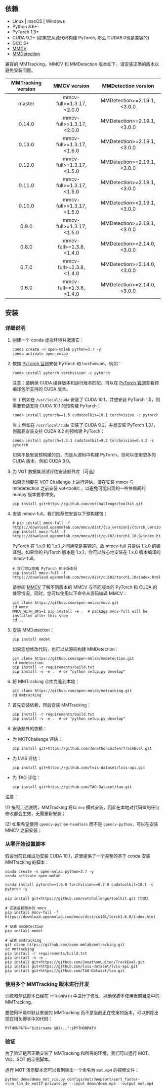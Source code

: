 ## 依赖

- Linux | macOS | Windows
- Python 3.6+
- PyTorch 1.3+
- CUDA 9.2+ (如果您从源代码构建 PyTorch, 那么 CUDA9.0也是兼容的)
- GCC 5+
- [MMCV](https://mmcv.readthedocs.io/zh_CN/latest/#installation)
- [MMDetection](https://mmdetection.readthedocs.io/zh_CN/latest/#installation)

兼容的 MMTracking，MMCV 和 MMDetection 版本如下，请安装正确的版本以避免安装问题。

| MMTracking version |        MMCV version        |     MMDetection version      |
| :----------------: | :------------------------: | :--------------------------: |
|       master       | mmcv-full>=1.3.17, \<2.0.0 | MMDetection>=2.19.1, \<3.0.0 |
|       0.14.0       | mmcv-full>=1.3.17, \<2.0.0 | MMDetection>=2.19.1, \<3.0.0 |
|       0.13.0       | mmcv-full>=1.3.17, \<1.6.0 | MMDetection>=2.19.1, \<3.0.0 |
|       0.12.0       | mmcv-full>=1.3.17, \<1.5.0 | MMDetection>=2.19.1, \<3.0.0 |
|       0.11.0       | mmcv-full>=1.3.17, \<1.5.0 | MMDetection>=2.19.1, \<3.0.0 |
|       0.10.0       | mmcv-full>=1.3.17, \<1.5.0 | MMDetection>=2.19.1, \<3.0.0 |
|       0.9.0        | mmcv-full>=1.3.17, \<1.5.0 | MMDetection>=2.19.1, \<3.0.0 |
|       0.8.0        | mmcv-full>=1.3.8, \<1.4.0  | MMDetection>=2.14.0, \<3.0.0 |
|       0.7.0        | mmcv-full>=1.3.8, \<1.4.0  | MMDetection>=2.14.0, \<3.0.0 |
|       0.6.0        | mmcv-full>=1.3.8, \<1.4.0  | MMDetection>=2.14.0, \<3.0.0 |

## 安装

### 详细说明

1. 创建一个 conda 虚拟环境并激活它：

   ```shell
   conda create -n open-mmlab python=3.7 -y
   conda activate open-mmlab
   ```

2. 按照 [PyTorch 官网](https://pytorch.org/)安装 PyTorch 和 torchvision，例如：

   ```shell
   conda install pytorch torchvision -c pytorch
   ```

   注意：请确保 CUDA 编译版本和运行版本匹配。可以在 [PyTorch 官网](https://pytorch.org/)查看预编译包所支持的 CUDA 版本。

   `例 1` 例如在 `/usr/local/cuda` 安装了 CUDA 10.1，并想安装 PyTorch 1.5，则需要安装支持 CUDA 10.1 的预构建 PyTorch：

   ```shell
   conda install pytorch==1.5 cudatoolkit=10.1 torchvision -c pytorch
   ```

   `例 2` 例如在 `/usr/local/cuda` 安装了 CUDA 9.2，并想安装 PyTorch 1.3.1，则需要安装支持 CUDA 9.2 的预构建 PyTorch：

   ```shell
   conda install pytorch=1.3.1 cudatoolkit=9.2 torchvision=0.4.2 -c pytorch
   ```

   如果不是安装预构建的包，而是从源码中构建 PyTorch，则可以使用更多的 CUDA 版本，例如 CUDA 9.0。

3. 为 VOT 数据集测试评估安装额外库（可选）

   如果您想要在 VOT Challenge 上进行评估，请在安装 mmcv 与 mmdetection 之前安装 vot-toolkit ，以避免可能出现的一些依赖间的 numpy 版本要求冲突。

   ```shell
   pip install git+https://github.com/votchallenge/toolkit.git

   ```

4. 安装 mmcv-full，我们推荐您安装以下预构建包：

   ```shell
   # pip install mmcv-full -f https://download.openmmlab.com/mmcv/dist/{cu_version}/{torch_version}/index.html
   pip install mmcv-full -f https://download.openmmlab.com/mmcv/dist/cu102/torch1.10.0/index.html
   ```

   PyTorch 在 1.x.0 和 1.x.1 之间通常是兼容的，故 mmcv-full 只提供 1.x.0 的编译包。如果你的 PyTorch 版本是 1.x.1，你可以放心地安装在 1.x.0 版本编译的 mmcv-full。

   ```shell
   # 我们可以忽略 PyTorch 的小版本号
   pip install mmcv-full -f https://download.openmmlab.com/mmcv/dist/cu102/torch1.10/index.html
   ```

   请参阅 [MMCV](https://github.com/open-mmlab/mmcv#install-with-pip) 了解不同版本的 MMCV 与不同版本的 PyTorch 和 CUDA 的兼容情况。同时，您可以使用以下命令从源码编译 MMCV：

   ```shell
   git clone https://github.com/open-mmlab/mmcv.git
   cd mmcv
   MMCV_WITH_OPS=1 pip install -e .  # package mmcv-full will be installed after this step
   cd ..
   ```

5. 安装 MMDetection：

   ```shell
   pip install mmdet
   ```

   如果您想修改代码，也可以从源码构建 MMDetection：

   ```shell
   git clone https://github.com/open-mmlab/mmdetection.git
   cd mmdetection
   pip install -r requirements/build.txt
   pip install -v -e .  # or "python setup.py develop"
   ```

6. 将 MMTracking 仓库克隆到本地：

   ```shell
   git clone https://github.com/open-mmlab/mmtracking.git
   cd mmtracking
   ```

7. 首先安装依赖，然后安装 MMTracking：

   ```shell
   pip install -r requirements/build.txt
   pip install -v -e .  # or "python setup.py develop"
   ```

8. 安装额外的依赖：

- 为 MOTChallenge 评估：

  ```shell
  pip install git+https://github.com/JonathonLuiten/TrackEval.git
  ```

- 为 LVIS 评估：

  ```shell
  pip install git+https://github.com/lvis-dataset/lvis-api.git
  ```

- 为 TAO 评估：

  ```shell
  pip install git+https://github.com/TAO-Dataset/tao.git
  ```

注意：

(1) 按照上述说明，MMTracking 将以 `dev` 模式安装，因此在本地对代码做的任何修改都会生效，无需重新安装；

(2) 如果希望使用 `opencv-python-headless` 而不是 `opencv-python`，可以在安装 MMCV 之前安装；

### 从零开始设置脚本

假设当前已经成功安装 CUDA 10.1，这里提供了一个完整的基于 conda 安装 MMTracking 的脚本：

```shell
conda create -n open-mmlab python=3.7 -y
conda activate open-mmlab

conda install pytorch==1.6.0 torchvision==0.7.0 cudatoolkit=10.1 -c pytorch -y

pip install git+https://github.com/votchallenge/toolkit.git（可选）

# 安装最新版本的 mmcv
pip install mmcv-full -f https://download.openmmlab.com/mmcv/dist/cu101/torch1.6.0/index.html

# 安装 mmdetection
pip install mmdet

# 安装 mmtracking
git clone https://github.com/open-mmlab/mmtracking.git
cd mmtracking
pip install -r requirements/build.txt
pip install -v -e .
pip install git+https://github.com/JonathonLuiten/TrackEval.git
pip install git+https://github.com/lvis-dataset/lvis-api.git
pip install git+https://github.com/TAO-Dataset/tao.git
```

### 使用多个 MMTracking 版本进行开发

训练和测试脚本已经在 `PYTHONPATH` 中进行了修改，以确保脚本使用当前目录中的 MMTracking。

要使用环境中默认安装的 MMTracking 而不是当前正在使用的版本，可以删除出现在相关脚本中的代码：

```shell
PYTHONPATH="$(dirname $0)/..":$PYTHONPATH
```

### 验证

为了验证是否正确安装了 MMTracking 和所需的环境，我们可以运行 MOT、VID、SOT 的示例脚本。

运行 MOT 演示脚本您可以看到输出一个命名为 `mot.mp4` 的视频文件：

```shell
python demo/demo_mot_vis.py configs/mot/deepsort/sort_faster-rcnn_fpn_4e_mot17-private.py --input demo/demo.mp4 --output mot.mp4
```

